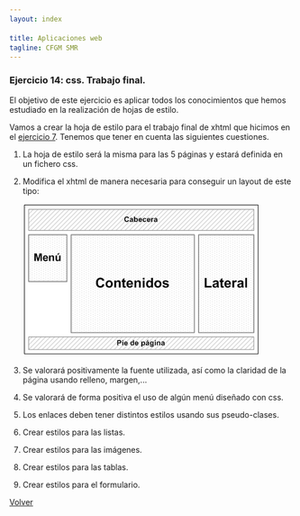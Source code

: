 ```yaml
---
layout: index

title: Aplicaciones web
tagline: CFGM SMR
---
```


### Ejercicio 14: css. Trabajo final.

El objetivo de este ejercicio es aplicar todos los conocimientos que hemos estudiado en la realización de hojas de estilo.

Vamos a crear la hoja de estilo para el trabajo final de xhtml que hicimos en el [ejercicio 7](ej7). Tenemos que tener en cuenta las siguientes cuestiones.

1. La hoja de estilo será la misma para las 5 páginas y estará definida en un fichero css.
2. Modifica el xhtml de manera necesaria para conseguir un layout de este tipo:

	![ej14](img/ej14_1.gif)

3. Se valorará positivamente la fuente utilizada, así como la claridad de la página usando relleno, margen,...
4. Se valorará de forma positiva el uso de algún menú diseñado con css.
5. Los enlaces deben tener distintos estilos usando sus pseudo-clases.
6. Crear estilos para las listas.
7. Crear estilos para las imágenes.
8. Crear estilos para las tablas.
9. Crear estilos para el formulario.

[Volver](index)
